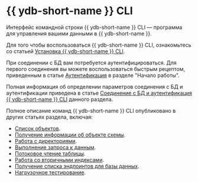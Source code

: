 # {{ ydb-short-name }} CLI

Интерфейс командной строки {{ ydb-short-name }} CLI — программа для управления вашими данными в {{ ydb-short-name }}.

Для того чтобы воспользоваться {{ ydb-short-name }} CLI, ознакомьтесь со статьей [Установка {{ ydb-short-name }} CLI](../install.md).

При соединении с БД вам потребуется аутентифицироваться. Для первого соединения вы можете воспользоваться быстрым рецептом, приведенным в статье [Аутентификация](../../../getting_started/auth.md) в разделе "Начало работы". 

Полная информация об определении параметров соединения с БД и аутентификации приведена в статье [Соединение с БД и аутентификация {{ ydb-short-name }} CLI](../connect.md) данного раздела.

Полное описание команд {{ ydb-short-name }} CLI опубликовано в других статьях раздела, включая:

* [Список объектов](../commands/scheme-ls.md).
* [Получение информации об объекте схемы](../commands/scheme-describe.md).
* [Работа с директориями](../commands/dir.md).
* [Выполнение запроса к данным](../commands/query.md).
* [Потоковое чтение таблицы](../commands/readtable.md).
* [Работа со вторичными индексами](../commands/secondary_index.md).
* [Получение списка эндпоинтов для базы данных](../commands/discovery-list.md).
* [Нагрузочное тестирование](../commands/workload/index.md).
